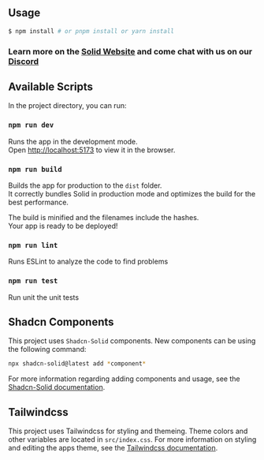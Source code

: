 ## Usage

```bash
$ npm install # or pnpm install or yarn install
```

### Learn more on the [Solid Website](https://solidjs.com) and come chat with us on our [Discord](https://discord.com/invite/solidjs)

## Available Scripts

In the project directory, you can run:

### `npm run dev`

Runs the app in the development mode.<br>
Open [http://localhost:5173](http://localhost:5173) to view it in the browser.

### `npm run build`

Builds the app for production to the `dist` folder.<br>
It correctly bundles Solid in production mode and optimizes the build for the best performance.

The build is minified and the filenames include the hashes.<br>
Your app is ready to be deployed!

### `npm run lint`

Runs ESLint to analyze the code to find problems


### `npm run test`

Run unit the unit tests

## Shadcn Components

This project uses `Shadcn-Solid` components. New components can be using the following command:

```sh
npx shadcn-solid@latest add *component*
```

For more information regarding adding components and usage, see the [Shadcn-Solid documentation](https://shadcn-solid.com/docs/introduction).

## Tailwindcss

This project uses Tailwindcss for styling and themeing. Theme colors and other variables are located in `src/index.css`. For more information on styling and editing the apps theme, see the [Tailwindcss documentation](https://tailwindcss.com/docs/installation/using-vite).

